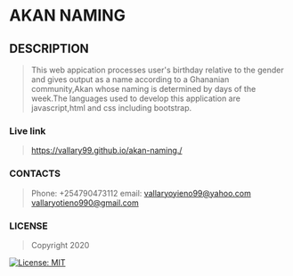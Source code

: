 # AKAN NAMING

## DESCRIPTION
>This web appication processes user's birthday relative to the gender and gives output as a name according to a Ghananian community,Akan whose naming is determined by days of the week.The languages used to develop this application are javascript,html and css including bootstrap.

### Live link
> https://vallary99.github.io/akan-naming./

### CONTACTS
>Phone:  +254790473112
>email:  vallaryoyieno99@yahoo.com   vallaryotieno990@gmail.com

### LICENSE
>Copyright 2020

[![License: MIT](https://img.shields.io/badge/License-MIT-yellow.svg)](https://opensource.org/licenses/MIT)



